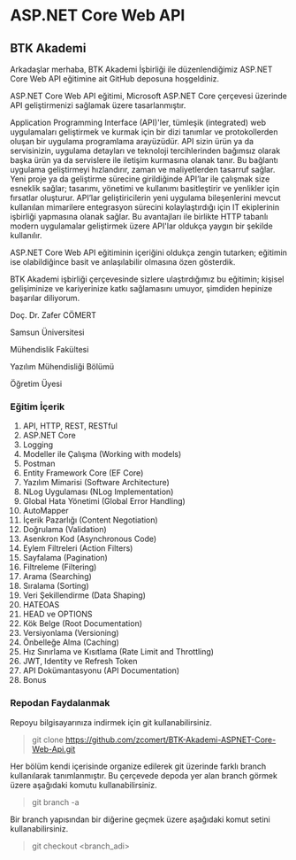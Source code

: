 # ASP.NET Core Web API
## BTK Akademi

Arkadaşlar merhaba,
BTK Akademi İşbirliği ile düzenlendiğimiz ASP.NET Core Web API eğitimine ait GitHub deposuna hoşgeldiniz. 

ASP.NET Core Web API eğitimi, Microsoft ASP.NET Core çerçevesi üzerinde API geliştirmenizi sağlamak üzere tasarlanmıştır. 

Application Programming Interface (API)'ler, tümleşik (integrated) web uygulamaları geliştirmek ve kurmak için bir dizi tanımlar ve protokollerden oluşan bir uygulama programlama arayüzüdür. API sizin ürün ya da servisinizin, uygulama detayları ve teknoloji tercihlerinden bağımsız olarak başka ürün ya da servislere ile iletişim kurmasına olanak tanır. Bu bağlantı uygulama geliştirmeyi hızlandırır, zaman ve maliyetlerden tasarruf sağlar. Yeni proje ya da geliştirme sürecine girildiğinde API’lar ile çalışmak size esneklik sağlar; tasarımı, yönetimi ve kullanımı basitleştirir ve yenlikler için fırsatlar oluşturur. API’lar geliştiricilerin yeni uygulama bileşenlerini mevcut kullanılan mimarilere entegrasyon sürecini kolaylaştırdığı için IT ekiplerinin işbirliği yapmasına olanak sağlar. Bu avantajları ile birlikte HTTP tabanlı modern uygulamalar geliştirmek üzere API'lar oldukça yaygın bir şekilde kullanılır. 

ASP.NET Core Web API eğitiminin içeriğini oldukça zengin tutarken; eğitimin ise olabildiğince basit ve anlaşılabilir olmasına özen gösterdik. 

BTK Akademi işbirliği çerçevesinde sizlere ulaştırdığımız bu eğitimin; kişisel gelişiminize ve kariyerinize katkı sağlamasını umuyor, şimdiden hepinize başarılar diliyorum.

Doç. Dr. Zafer CÖMERT

Samsun Üniversitesi

Mühendislik Fakültesi

Yazılım Mühendisliği Bölümü

Öğretim Üyesi


### Eğitim İçerik 
1. API, HTTP, REST, RESTful
2. ASP.NET Core 
3. Logging
4. Modeller ile Çalışma (Working with models)
5. Postman
6. Entity Framework Core (EF Core)
7. Yazılım Mimarisi (Software Architecture)
8. NLog Uygulaması (NLog Implementation)
9. Global Hata Yönetimi (Global Error Handling)
10. AutoMapper
11. İçerik Pazarlığı (Content Negotiation)
12. Doğrulama (Validation)
13. Asenkron Kod (Asynchronous Code)
14. Eylem Filtreleri (Action Filters)
15. Sayfalama (Pagination)
16. Filtreleme (Filtering)
17. Arama (Searching)
18. Sıralama (Sorting)
19. Veri Şekillendirme (Data Shaping)
20. HATEOAS
21. HEAD ve OPTIONS
22. Kök Belge (Root Documentation)
23. Versiyonlama (Versioning)
24. Önbelleğe Alma (Caching)
25. Hız Sınırlama ve Kısıtlama (Rate Limit and Throttling)
26. JWT, Identity ve Refresh Token
27. API Dokümantasyonu (API Documentation)
28. Bonus

### Repodan Faydalanmak 
Repoyu bilgisayarınıza indirmek için git kullanabilirsiniz. 

> git clone https://github.com/zcomert/BTK-Akademi-ASPNET-Core-Web-Api.git

Her bölüm kendi içerisinde organize edilerek git üzerinde farklı branch kullanılarak tanımlanmıştır. Bu çerçevede depoda yer alan branch görmek üzere aşağıdaki komutu kullanabilirsiniz. 

> git branch -a 

Bir branch yapısından bir diğerine geçmek üzere aşağıdaki komut setini kullanabilirsiniz.

> git checkout <branch_adi>